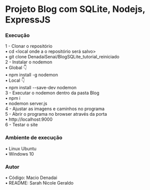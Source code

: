 # Projeto Blog com SQLite, Nodejs, ExpressJS

### Execução
1 - Clonar o repositório <br>
• cd <local onde a o repositório será salvo> <br>
• git clone DenadaiSenai/BlogSQLite_tutorial_reiniciado <br>
2 - Instalar o nodemon <br>
• Global 👇 <br>
• npm install -g nodemon <br>
• Local 👇 <br>
• npm install --save-dev nodemon <br>
3 - Executar o nodemon dentro da pasta Blog <br>
• npm i <br>
• nodemon server.js <br>
4 - Ajustar as imagens e caminhos no programa <br>
5 - Abrir o programa no browser através da porta <br>
• http://localhost:9000 <br>
6 - Testar o site <br>

### Ambiente de execução
• Linux Ubuntu <br>
• Windows 10 <br>

### Autor 
• Código: Macio Denadai <br>
• README: Sarah Nicole Geraldo <br>
